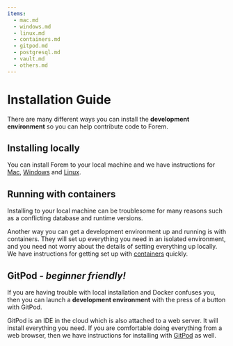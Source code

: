 ```yaml
---
items:
  - mac.md
  - windows.md
  - linux.md
  - containers.md
  - gitpod.md
  - postgresql.md
  - vault.md
  - others.md
---
```


# Installation Guide

There are many different ways you can install the **development environment** so
you can help contribute code to Forem.

## Installing locally

You can install Forem to your local machine and we have instructions for
[Mac](/installation/mac), [Windows](/installation/windows) and
[Linux](/installation/linux).

## Running with containers

Installing to your local machine can be troublesome for many reasons such as a
conflicting database and runtime versions.

Another way you can get a development environment up and running is with
containers. They will set up everything you need in an isolated environment, and
you need not worry about the details of setting everything up locally. We have
instructions for getting set up with [containers](/installation/containers)
quickly.

## GitPod _- beginner friendly!_

If you are having trouble with local installation and Docker confuses you, then
you can launch a **development environment** with the press of a button with
GitPod.

GitPod is an IDE in the cloud which is also attached to a web server. It will
install everything you need. If you are comfortable doing everything from a web
browser, then we have instructions for installing with
[GitPod](/installation/gitpod) as well.
